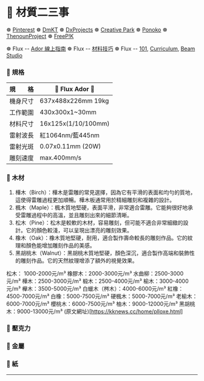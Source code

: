 # 🎡 材質二三事

☸ [Pinterest](https://www.pinterest.com/xuanenke/laser-cutting-ideas/)
☸ [DmKT](https://dmkt.io/zh-TW)
☸ [DxProjects](https://dxfprojects.com/)
☸ [Creative Park](https://creativepark.canon/sc/index.html)
☸ [Ponoko](https://www.ponoko.com/blog/design-ideas/laser-cutter-projects-ideas/)
☸ [ThenounProject](https://thenounproject.com/)
☸ [FreeP!K](https://www.freepik.com/)

☸ Flux -- [Ador 線上指南](https://support.flux3dp.com/hc/zh-tw/categories/7104732498447-Ador-%E7%B7%9A%E4%B8%8A%E6%8C%87%E5%8D%97)
☸ Flux -- [材料技巧](https://support.flux3dp.com/hc/zh-tw/sections/360000226195-%E6%9D%90%E6%96%99%E6%8A%80%E5%B7%A7)
☸ Flux -- [101](https://www.youtube.com/playlist?list=PL97IZXQ17KZ9K5hAgtiAe9p-DhGFckf5M), [Curriculum](https://www.youtube.com/playlist?list=PL97IZXQ17KZ9K5hAgtiAe9p-DhGFckf5M), [Beam Studio](https://www.youtube.com/watch?v=Vs1UOeUBPXg&list=PL97IZXQ17KZ-E4Hz-AmUcVMxzaK7F1izy&index=1)

### 🎡 規格
| 規　　格 | 🎀 Flux Ador 🎀 |
| ------- | ---------------------------- |
| 機身尺寸 | 637x488x226mm 19kg |
| 工作範圍 | 430x300x1~30mm |
| 材料尺寸 | 16x125x(1/10/100mm) |
| 雷射波長 | 紅1064nm/藍445nm |
| 雷射光斑 | 0.07x0.11mm (20W) |
| 雕刻速度 | max.400mm/s |

### 🎡 木材
1. 樺木（Birch）：樺木是雷雕的常見選擇，因為它有平滑的表面和均勻的質地，這使得雷雕過程更加順暢。樺木板通常用於精細雕刻和複雜的設計。
2. 楓木（Maple）：楓木質地堅硬，表面平滑，非常適合雷雕。它能夠很好地承受雷雕過程中的高溫，並且雕刻出來的細節清晰。
3. 松木（Pine）：松木是較軟的木材，容易雕刻，但可能不適合非常細緻的設計。它的顏色較淺，可以呈現出漂亮的雕刻效果。
4. 橡木（Oak）：橡木質地堅硬，耐用，適合製作壽命較長的雕刻作品。它的紋理和顏色能增加雕刻作品的美感。
5. 黑胡桃木（Walnut）：黑胡桃木質地堅硬，顏色深沉，適合製作高端和裝飾性的雕刻作品。它的天然紋理增添了額外的視覺效果。

  松木： 1000-2000元/m³
  橡膠木：2000-3000元/m³
  水曲柳：2500-3000元/m³
  樺木：2500-3000元/m³
  椴木：2500-4000元/m³
  榆木：3000-4000元/m³
  櫸木：3500-5000元/m³
  白蠟木（梣木）：4000-6000元/m³
  紅橡：4500-7000元/m³
  白橡：5000-7500元/m³
  硬楓木：5000-7000元/m³
  老榆木：6000-7000元/m³
  櫻桃木：6000-7500元/m³
  柚木：9000-12000元/m³
  黑胡桃木：9000-13000元/m³
  (原文網址)[https://kknews.cc/home/plloxe.html]


### 🎡 壓克力

### 🎡 金屬

### 🎡 紙

***
